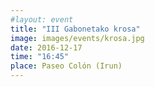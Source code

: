 ```yaml
---
#layout: event
title: "III Gabonetako krosa"
image: images/events/krosa.jpg
date: 2016-12-17
time: "16:45"
place: Paseo Colón (Irun)
---
```

